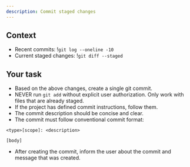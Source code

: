 ```yaml
---
description: Commit staged changes
---
```


## Context

- Recent commits: !`git log --oneline -10`
- Current staged changes: !`git diff --staged`

## Your task

- Based on the above changes, create a single git commit.
- NEVER run `git add` without explicit user authorization. Only work with files that are already staged.
- If the project has defined commit instructions, follow them.
- The commit description should be concise and clear.
- The commit must follow conventional commit format:

```text
<type>[scope]: <description>

[body]
```

- After creating the commit, inform the user about the commit and message that was created.

